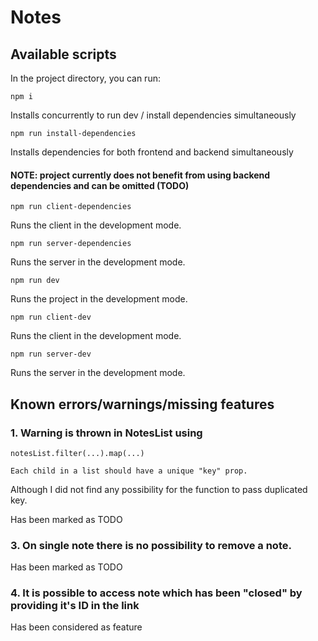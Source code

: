 # Notes

## Available scripts

In the project directory, you can run:

`npm i`

Installs concurrently to run dev / install dependencies simultaneously 

`npm run install-dependencies`

Installs dependencies for both frontend and backend simultaneously
#### NOTE: project currently does not benefit from using backend dependencies and can be omitted (TODO)

`npm run client-dependencies`

Runs the client in the development mode.

`npm run server-dependencies`

Runs the server in the development mode.

`npm run dev`

Runs the project in the development mode.

`npm run client-dev`

Runs the client in the development mode.

`npm run server-dev`

Runs the server in the development mode.



## Known errors/warnings/missing features

### 1. Warning is thrown in NotesList using

`notesList.filter(...).map(...)`

`Each child in a list should have a unique "key" prop.`

Although I did not find any possibility for the function to pass duplicated key.

Has been marked as TODO

### 3. On single note there is no possibility to remove a note.

Has been marked as TODO

### 4. It is possible to access note which has been "closed" by providing it's ID in the link

Has been considered as feature